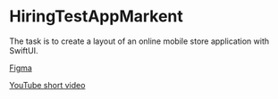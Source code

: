 # HiringTestAppMarkent

The task is to create a layout of an online mobile store application with SwiftUI.

[Figma](https://www.figma.com/file/m9wsCFXkyjYinTMfcM87G0/test3?type=design&node-id=0-1&mode=design&t=sHHLhlH2gdnsLKNU-0)

[YouTube short video](https://youtube.com/shorts/U9fgzh7RzkQ?feature=share)
